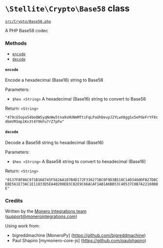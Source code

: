 # `\Stellite\Crypto\Base58` class

[`src/Crypto/Base58.php`](https://github.com/stellitecoin/stellitephp/tree/master/src/Crypto/Base58.php)

A PHP Base58 codec

### Methods

 - [`encode`](#encode)
 - [`decode`](#decode)

#### `encode`

Encode a hexadecimal (Base16) string to Base58

Parameters:

 - `$hex <String>` A hexadecimal (Base16) string to convert to Base58

Return: `<String>`

`"479cG5opa54beQWSyqNoWw5tna9sHUNmMTtiFqLPaUhDevpJ2YLwXAggSx5ePdeFrYF8cdbmVRSmp1Kn3t4Y9kFu7rZ7pFw"`

#### `decode`

Decode a Base58 string to hexadecimal (Base16)

Parameters:

 - `$hex <String>` A Base58 string to convert to hexadecimal (Base16)

Return: `<String>`

`"0137F8F06C971B168745F562AA107B4D172F336271BC0F9D3B510C14D3460DFB27D8CEBE561E73AC1E11833D5EA40200EB3C82E9C66ACAF1AB1A6BB53C40537C0B7A22160B0E"`

### Credits

Written by the [Monero Integrations team](https://github.com/monero-integrations/monerophp/graphs/contributors) (<support@monerointegrations.com>)

Using work from:
 - bigreddmachine [MoneroPy] (https://github.com/bigreddmachine)
 - Paul Shapiro [mymonero-core-js] (https://github.com/paulshapiro)
